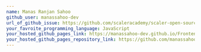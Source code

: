 ```yaml
---
name: Manas Ranjan Sahoo
github_user: manassahoo-dev
url_of_github_issue: https://github.com/scaleracademy/scaler-open-source-september-challenge/issues/172
your_favroite_programming_language: JavaScript
your_hosted_github_pages_link: https://manassahoo-dev.github.io/Frontend-Reference-Guide/
your_hosted_github_pages_repository_link: https://github.com/manassahoo-dev/Frontend-Reference-Guide
---
```

